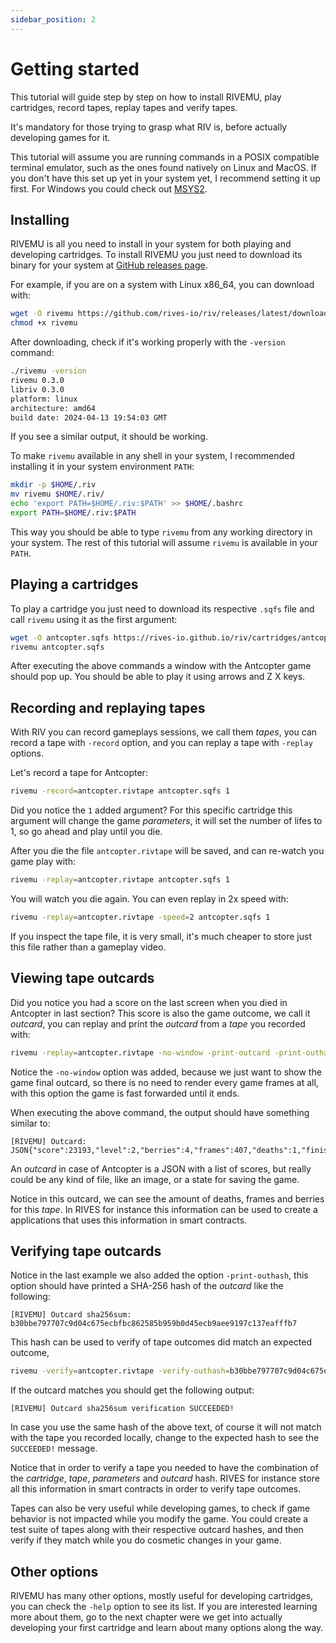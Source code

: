 ```yaml
---
sidebar_position: 2
---
```


# Getting started

This tutorial will guide step by step on how to install RIVEMU,
play cartridges, record tapes, replay tapes and verify tapes.

It's mandatory for those trying to grasp what RIV is,
before actually developing games for it.

This tutorial will assume you are running commands in a POSIX compatible terminal emulator, such as the ones found natively on Linux and MacOS.
If you don't have this set up yet in your system yet,
I recommend setting it up first.
For Windows you could check out [MSYS2](https://www.msys2.org/).

## Installing

RIVEMU is all you need to install in your system for both playing and developing cartridges.
To install RIVEMU you just need to download its binary for your system
at [GitHub releases page](https://github.com/rives-io/riv/releases/latest).

For example, if you are on a system with Linux x86_64, you can download with:

```sh
wget -O rivemu https://github.com/rives-io/riv/releases/latest/download/rivemu-linux-amd64
chmod +x rivemu
```

After downloading, check if it's working properly with the `-version` command:

```sh
./rivemu -version
rivemu 0.3.0
libriv 0.3.0
platform: linux
architecture: amd64
build date: 2024-04-13 19:54:03 GMT
```

If you see a similar output, it should be working.

To make `rivemu` available in any shell in your system,
I recommended installing it in your system environment `PATH`:

```sh
mkdir -p $HOME/.riv
mv rivemu $HOME/.riv/
echo 'export PATH=$HOME/.riv:$PATH' >> $HOME/.bashrc
export PATH=$HOME/.riv:$PATH
```

This way you should be able to type `rivemu` from any working directory in your system.
The rest of this tutorial will assume `rivemu` is available in your `PATH`.

## Playing a cartridges

To play a cartridge you just need to download its respective `.sqfs` file
and call `rivemu` using it as the first argument:

```sh
wget -O antcopter.sqfs https://rives-io.github.io/riv/cartridges/antcopter.sqfs
rivemu antcopter.sqfs
```

After executing the above commands a window with the Antcopter game should pop up.
You should be able to play it using arrows and Z X keys.

## Recording and replaying tapes

With RIV you can record gameplays sessions, we call them *tapes*,
you can record a tape with `-record` option,
and you can replay a tape with `-replay` options.

Let's record a tape for Antcopter:

```sh
rivemu -record=antcopter.rivtape antcopter.sqfs 1
```

Did you notice the `1` added argument?
For this specific cartridge this argument will change the game *parameters*,
it will set the number of lifes to 1, so go ahead and play until you die.

After you die the file `antcopter.rivtape` will be saved,
and can re-watch you game play with:

```sh
rivemu -replay=antcopter.rivtape antcopter.sqfs 1
```

You will watch you die again.
You can even replay in 2x speed with:

```sh
rivemu -replay=antcopter.rivtape -speed=2 antcopter.sqfs 1
```

If you inspect the tape file, it is very small,
it's much cheaper to store just this file rather than a gameplay video.

## Viewing tape outcards

Did you notice you had a score on the last screen when you died in Antcopter in last section?
This score is also the game outcome, we call it *outcard*,
you can replay and print the *outcard* from a *tape* you recorded with:

```sh
rivemu -replay=antcopter.rivtape -no-window -print-outcard -print-outhash antcopter.sqfs 1
```

Notice the `-no-window` option was added,
because we just want to show the game final outcard,
so there is no need to render every game frames at all,
with this option the game is fast forwarded until it ends.

When executing the above command, the output should have something similar to:
```
[RIVEMU] Outcard:
JSON{"score":23193,"level":2,"berries":4,"frames":407,"deaths":1,"finished":true}
```

An *outcard* in case of Antcopter is a JSON with a list of scores,
but really could be any kind of file, like an image, or a state for saving the game.

Notice in this outcard, we can see the amount of deaths, frames and berries for this *tape*.
In RIVES for instance this information can be used to create a applications that uses
this information in smart contracts.

## Verifying tape outcards

Notice in the last example we also added the option `-print-outhash`,
this option should have printed a SHA-256 hash of the *outcard* like the following:

```
[RIVEMU] Outcard sha256sum:
b30bbe797707c9d04c675ecbfbc862585b959b0d45ecb9aee9197c137eafffb7
```

This hash can be used to verify of tape outcomes did match an expected outcome,

```sh
rivemu -verify=antcopter.rivtape -verify-outhash=b30bbe797707c9d04c675ecbfbc862585b959b0d45ecb9aee9197c137eafffb7 -no-window antcopter.sqfs 1
```

If the outcard matches you should get the following output:
```
[RIVEMU] Outcard sha256sum verification SUCCEEDED!
```

In case you use the same hash of the above text,
of course it will not match with the tape you recorded locally,
change to the expected hash to see the `SUCCEEDED!` message.

Notice that in order to verify a tape
you needed to have the combination of the *cartridge*, *tape*, *parameters* and *outcard* hash.
RIVES for instance store all this information in smart contracts in order to verify tape outcomes.

Tapes can also be very useful while developing games,
to check if game behavior is not impacted while you modify the game.
You could create a test suite of tapes along with their respective outcard hashes,
and then verify if they match while you do cosmetic changes in your game.

## Other options

RIVEMU has many other options, mostly useful for developing cartridges,
you can check the `-help` option to see its list.
If you are interested learning more about them,
go to the next chapter were we get into actually developing your first cartridge
and learn about many options along the way.
